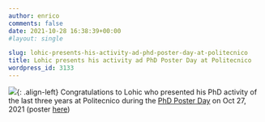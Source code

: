```yaml
---
author: enrico
comments: false
date: 2021-10-28 16:38:39+00:00
#layout: single

slug: lohic-presents-his-activity-ad-phd-poster-day-at-politecnico
title: Lohic presents his activity ad PhD Poster Day at Politecnico
wordpress_id: 3133
---
```


![]({{site.baseurl}}/res/2021/12/lohic_phd_day_2021_mini.jpg){: .align-left} Congratulations to Lohic who presented his PhD activity of the last three years at Politecnico during the [PhD Poster Day](http://www.phd-dauin.polito.it/phd-poster-day-2021.html) on Oct 27, 2021 (poster [here]({{site.baseurl}}/res/2021/12/phdday_fotio_tiopsop_poster.pdf))
